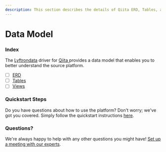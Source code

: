 ```yaml
---
description: This section describes the details of Qiita ERD, Tables, and Views.
---
```


# Data Model

### Index

The  [Lyftrondata](https://www.lyftrondata.com/) driver for [Qiita](https://www.lyftrondata.com/integration/qiita/)[ ](https://www.lyftrondata.com/integration/qiita/)provides a data model that enables you to better understand the source platform.

* [ ] [ERD](../../../finance-analytics/qiita/data-model/erd.md)
* [ ] [Tables](../../../finance-analytics/qiita/data-model/tables.md)
* [ ] [Views](../../../finance-analytics/qiita/data-model/views.md)

### Quickstart Steps

Do you have questions about how to use the platform? Don't worry; we've got you covered. Simply follow the quickstart instructions [here](../../../../quickstart-steps.md).

### Questions? <a href="#questions" id="questions"></a>

We're always happy to help with any other questions you might have! [Set up a meeting with our experts](https://www.lyftrondata.com/book-a-meeting/).

